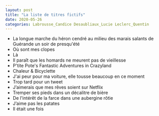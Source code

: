 ```yaml
---
layout: post
title: "La liste de titres fictifs"
date: 2020-05-26
categories: Labrousse_Candice Desaubliaux_Lucie Leclerc_Quentin
---
```


- La longue marche du héron cendré au milieu des marais salants de Guérande un soir de presqu'été
- Où sont mes clopes
- Là
- Il paraît que les homards ne meurent pas de vieillesse
- P'tite Pote's Fantastic Adventures in Crazyland
- Chaleur & Bicyclette
- J'ai peur pour ma voiture, elle tousse beaucoup en ce moment
- Trop tard pour un tweet
- J’aimerais que mes rêves soient sur Netflix
- Tremper ses pieds dans un décalitre de bière
- De l'intérêt de la farce dans une aubergine rôtie
- J’aime pas les patates
- Il était une fois
